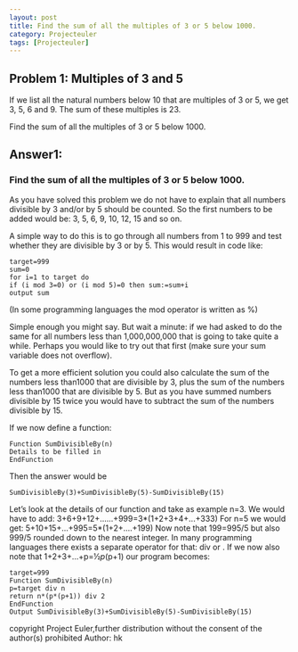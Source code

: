 ```yaml
---
layout: post
title: Find the sum of all the multiples of 3 or 5 below 1000.
category: Projecteuler
tags: [Projecteuler]
---
```


## Problem 1: Multiples of 3 and 5

If we list all the natural numbers below 10 that are multiples of 3 or 5, we get 3, 5, 6 and 9. The sum of these multiples is 23.

Find the sum of all the multiples of 3 or 5 below 1000.

## Answer1:
###  Find the sum of all the multiples of 3 or 5 below 1000.


As you have solved this problem we do not have to explain that all numbers divisible by 3
and/or by 5 should be counted.
So the first numbers to be added would be:
3, 5, 6, 9, 10, 12, 15 and so on.

A simple way to do this is to go through all numbers from 1 to 999 and test whether they are
divisible by 3 or by 5.
This would result in code like:
```
target=999
sum=0
for i=1 to target do
if (i mod 3=0) or (i mod 5)=0 then sum:=sum+i
output sum
```
(In some programming languages the mod operator is written as %)

Simple enough you might say.
But wait a minute: if we had asked to do the same for all numbers less than 1,000,000,000 that
is going to take quite a while. Perhaps you would like to try out that first (make sure your sum
variable does not overflow).

To get a more efficient solution you could also calculate the sum of the numbers less
than1000 that are divisible by 3, plus the sum of the numbers less than1000 that are divisible
by 5. But as you have summed numbers divisible by 15 twice you would have to subtract the
sum of the numbers divisible by 15.

If we now define a function:
```
Function SumDivisibleBy(n)
Details to be filled in
EndFunction
```

Then the answer would be
```
SumDivisibleBy(3)+SumDivisibleBy(5)-SumDivisibleBy(15)
```

Let’s look at the details of our function and take as example n=3.
We would have to add:
3+6+9+12+......+999=3*(1+2+3+4+...+333)
For n=5 we would get:
5+10+15+...+995=5*(1+2+....+199)
Now note that 199=995/5 but also 999/5 rounded down to the nearest integer.
In many programming languages there exists a separate operator for that: div or \.
If we now also note that 1+2+3+...+p=½*p*(p+1) our program becomes:
```
target=999
Function SumDivisibleBy(n)
p=target div n
return n*(p*(p+1)) div 2
EndFunction
Output SumDivisibleBy(3)+SumDivisibleBy(5)-SumDivisibleBy(15)
```
copyright Project Euler,further distribution without the consent of the author(s) prohibited
Author: hk
